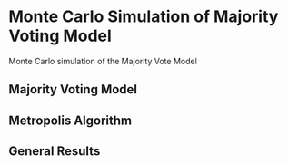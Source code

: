 # Monte Carlo Simulation of Majority Voting Model

Monte Carlo simulation of the Majority Vote Model 

## Majority Voting Model

## Metropolis Algorithm

## General Results

